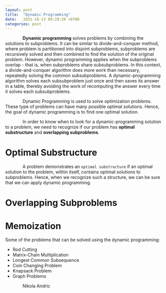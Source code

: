 ```yaml
---
layout: post
title:  "Dynamic Programming"
date:   2021-10-13 09:29:20 +0700
categories: post
---
```


&nbsp;&nbsp;&nbsp;&nbsp;&nbsp;&nbsp;&nbsp;&nbsp;&nbsp;&nbsp;&nbsp;&nbsp;&nbsp;
**Dynamic programming** solves problems by combining the solutions to subproblems. It can be
similar to divide-and-conquer method, where problem is partitioned into disjoint subproblems,
subproblems are recursively solved and then combined to find the solution of the original problem.
However, dynamic programming applies when the subproblems overlap - that is, when
subproblems share subsubproblems. In this context, a divide-and-conquer algorithm does more
work than necessary, repeatedly solving the common subsubproblems. A dynamic-programming
algorithm solves each subsubproblem just once and then saves its answer in a table, thereby
avoiding the work of recomputing the answer every time it solves each subsubproblems.

&nbsp;&nbsp;&nbsp;&nbsp;&nbsp;&nbsp;&nbsp;&nbsp;&nbsp;&nbsp;&nbsp;&nbsp;&nbsp;
Dynamic Programming is used to solve optimization problems. These type of problems can have many possible optimal solutions. Hence, the goal of dynamic programming is to find one optimal solution. 


&nbsp;&nbsp;&nbsp;&nbsp;&nbsp;&nbsp;&nbsp;&nbsp;&nbsp;&nbsp;&nbsp;&nbsp;&nbsp;
In order to know when to look for a dynamic-programming solution to a problem, we need to recognize if our problem has **optimal substructure** and **overlapping subproblems**. 

# Optimal Substructure

&nbsp;&nbsp;&nbsp;&nbsp;&nbsp;&nbsp;&nbsp;&nbsp;&nbsp;&nbsp;&nbsp;&nbsp;&nbsp;
A problem demonstrates an `optimal substructure` if an optimal solution to the problem, within itself, contains optimal solutions to subproblems. Hence, when we recognize such a structure, we can be sure that we can apply dynamic programming.  

# Overlapping Subproblems

# Memoization

Some of the problems that can be solved using the dynamic programming:
  - Rod Cutting
  - Matrix-Chain Multiplication
  - Longest Common Subsequence
  - Coin Changing Problem
  - Knapsack Problem
  - Graph Problems


&nbsp;&nbsp;&nbsp;&nbsp;&nbsp;&nbsp;&nbsp;&nbsp;&nbsp;&nbsp;&nbsp;&nbsp;&nbsp;
Nikola Andric
